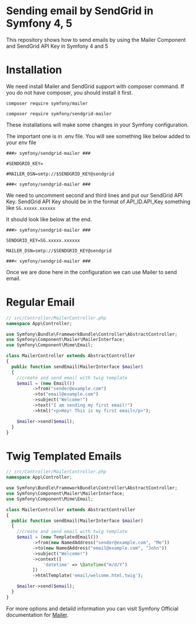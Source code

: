 # Sending email by SendGrid in Symfony 4, 5
This repository shows how to send emails by using the Mailer Component and SendGrid API Key in Symfony 4 and 5


# Installation
We need install Mailer and SendGrid support with composer command. If you do not have composer, you should install it first.

`composer require symfony/mailer`

`composer require symfony/sendgrid-mailer`

These installations will make some changes in your Symfony configuration.

The important one is in .env file. You will see something like below added to your env file

```
###> symfony/sendgrid-mailer ###

#SENDGRID_KEY=

#MAILER_DSN=smtp://$SENDGRID_KEY@sendgrid

###< symfony/sendgrid-mailer ###
```

We need to uncomment second and third lines and put our SendGrid API Key. SendGrid API Key should be in the format of API_ID.API_Key something like `SG.xxxxx.xxxxxx`

It should look like below at the end.

```
###> symfony/sendgrid-mailer ###

SENDGRID_KEY=SG.xxxxx.xxxxxx

MAILER_DSN=smtp://$SENDGRID_KEY@sendgrid

###< symfony/sendgrid-mailer ###
```


Once we are done here in the configuration we can use Mailer to send email.

# Regular Email

```php
// src/Controller/MailerController.php
namespace App\Controller;

use Symfony\Bundle\FrameworkBundle\Controller\AbstractController;
use Symfony\Component\Mailer\MailerInterface;
use Symfony\Component\Mime\Email;

class MailerController extends AbstractController
{
  public function sendEmail(MailerInterface $mailer)
  {
    //create and send email with twig template
    $email = (new Email())
          ->from("sender@example.com")
          ->to("email@example.com")
          ->subject("Welcome!")
          ->text("I am sending my first email!")
          ->html("<p>Hey! This is my first email</p>");

    $mailer->send($email);
  }    
}
```

# Twig Templated Emails

```php
// src/Controller/MailerController.php
namespace App\Controller;

use Symfony\Bundle\FrameworkBundle\Controller\AbstractController;
use Symfony\Component\Mailer\MailerInterface;
use Symfony\Component\Mime\Email;

class MailerController extends AbstractController
{
  public function sendEmail(MailerInterface $mailer)
  {
    //create and send email with twig template
    $email = (new TemplatedEmail())
          ->from(new NamedAddress("sender@example.com", "Me"))
          ->to(new NamedAddress("email@example.com", "John"))
          ->subject("Welcome!")
          ->context([
              'datetime' => \DateTime("m/d/Y")
          ])
          ->htmlTemplate('email/welcome.html.twig');

    $mailer->send($email);
  }    
}
```

For more options and detaild information you can visit Symfony Official documentation for [Mailer](https://symfony.com/doc/current/mailer.html).
